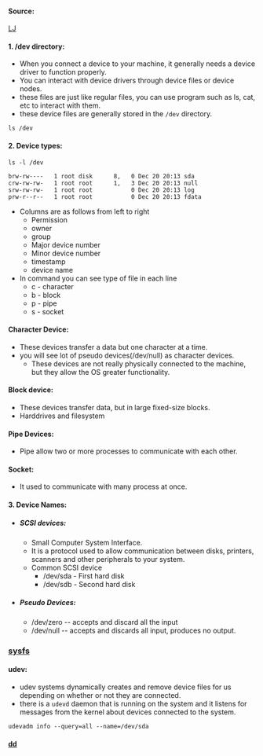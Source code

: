 #### Source:
[LJ](https://linuxjourney.com/lesson/dev-directory)


#### 1. /dev directory:

* When you connect a device to your machine, it generally needs a device driver to function properly.
* You can interact with device drivers through device files or device nodes.
* these files are just like regular files, you can use program such as ls, cat, etc to interact with them.
* these device files are generally stored in the `/dev` directory.

```
ls /dev
```


#### 2. Device types:

```
ls -l /dev

brw-rw----   1 root disk      8,   0 Dec 20 20:13 sda 
crw-rw-rw-   1 root root      1,   3 Dec 20 20:13 null 
srw-rw-rw-   1 root root           0 Dec 20 20:13 log 
prw-r--r--   1 root root           0 Dec 20 20:13 fdata
```

* Columns are as follows from left to right
	* Permission
	* owner
	* group
	* Major device number
	* Minor device number
	* timestamp
	* device name
* In command you can see type of file in each line
	* c - character
	* b - block
	* p - pipe
	* s - socket


#### Character Device:

* These devices transfer a data but one character at a time.
* you will see lot of pseudo devices(/dev/null) as character devices.
	* These devices are not really physically connected to the machine, but they allow the OS greater functionality.

#### Block device:

* These devices transfer data, but in large fixed-size blocks.
* Harddrives and filesystem

#### Pipe Devices:

* Pipe allow two or more processes to communicate with each other.

#### Socket:

* It used to communicate with many process at once.


#### 3. Device Names:

* ##### SCSI devices:
	* Small Computer System Interface.
	* It is a protocol used to allow communication between disks, printers, scanners and other peripherals to your system.
	* Common SCSI device
		* /dev/sda - First hard disk
		* /dev/sdb - Second hard disk

* ##### Pseudo Devices:
	* /dev/zero -- accepts and discard all the input
	* /dev/null -- accepts and discards all input, produces no output.


### [sysfs](https://linuxjourney.com/lesson/sysfs)


#### udev:

* udev systems dynamically creates and remove device files for us depending on whether or not they are connected.
* there is a `udevd` daemon that is running on the system and it listens for messages from the kernel about devices connected to the system.

```
udevadm info --query=all --name=/dev/sda
```

#### [dd](https://linuxjourney.com/lesson/dd-command)
